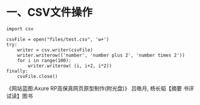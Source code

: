 # 一、CSV文件操作
```
import csv

csvFile = open("files/test.csv", 'w+')
try:
    writer = csv.writer(csvFile)
    writer.writerow(('number', 'number plus 2', 'number times 2'))
    for i in range(100):
        writer.writerow( (i, i+2, i*2))
finally:
    csvFile.close() 
```
《网站蓝图:Axure RP高保真网页原型制作(附光盘)》 吕皓月, 杨长韬【摘要 书评 试读】图书
